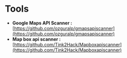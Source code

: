 # **Tools** #
* **Google Maps API Scanner :** [https://github.com/ozguralp/gmapsapiscanner](https://github.com/ozguralp/gmapsapiscanner)
* **Map box api scanner :** [https://github.com/Tink2Hack/Mapboxapiscanner](https://github.com/Tink2Hack/Mapboxapiscanner)